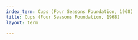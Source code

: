 ```yaml
---
index_term: Cups (Four Seasons Foundation, 1968)
title: Cups (Four Seasons Foundation, 1968)
layout: term

---
```

